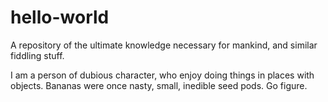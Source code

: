 # hello-world
A repository of the ultimate knowledge necessary for mankind, and similar fiddling stuff.

I am a person of dubious character, who enjoy doing things in places with objects.
Bananas were once nasty, small, inedible seed pods. Go figure. 
